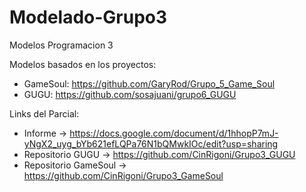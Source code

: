 # Modelado-Grupo3
Modelos Programacion 3

Modelos basados en los proyectos:

- GameSoul: https://github.com/GaryRod/Grupo_5_Game_Soul
- GUGU: https://github.com/sosajuani/grupo6_GUGU

Links del Parcial:
- Informe -> https://docs.google.com/document/d/1hhopP7mJ-yNgX2_uyg_bYb621efLQPa76N1bQMwkIOc/edit?usp=sharing
- Repositorio GUGU -> https://github.com/CinRigoni/Grupo3_GUGU
- Repositorio GameSoul -> https://github.com/CinRigoni/Grupo3_GameSoul
